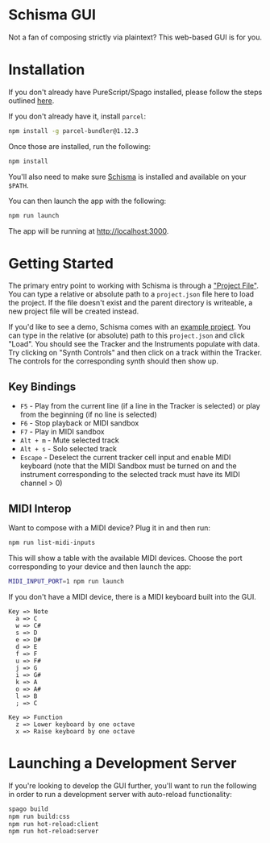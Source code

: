 # Schisma GUI

Not a fan of composing strictly via plaintext? This web-based GUI is for you.

# Installation

If you don't already have PureScript/Spago installed, please follow the steps
outlined [here](https://github.com/purescript/documentation/blob/master/guides/Getting-Started.md).

If you don't already have it, install `parcel`:

```sh
npm install -g parcel-bundler@1.12.3
```

Once those are installed, run the following:

```sh
npm install
```

You'll also need to make sure [Schisma](https://gitlab.com/schisma/schisma) is
installed and available on your `$PATH`.

You can then launch the app with the following:

```sh
npm run launch
```

The app will be running at [http://localhost:3000](http://localhost:3000).

# Getting Started

The primary entry point to working with Schisma is through a
["Project File"](https://gitlab.com/schisma/schisma#project-file). You can
type a relative or absolute path to a `project.json` file here to load the
project. If the file doesn't exist and the parent directory is writeable, a new
project file will be created instead.

If you'd like to see a demo, Schisma comes with an
[example project](https://gitlab.com/schisma/schisma/-/blob/master/examples/Commemoration/project.json).
You can type in the relative (or absolute) path to this `project.json` and
click "Load". You should see the Tracker and the Instruments populate with
data. Try clicking on "Synth Controls" and then click on a track within the
Tracker. The controls for the corresponding synth should then show up.

## Key Bindings

* `F5` - Play from the current line (if a line in the Tracker is selected) or
  play from the beginning (if no line is selected)
* `F6` - Stop playback or MIDI sandbox
* `F7` - Play in MIDI sandbox
* `Alt + m` - Mute selected track
* `Alt + s` - Solo selected track
* `Escape` - Deselect the current tracker cell input and enable MIDI keyboard
  (note that the MIDI Sandbox must be turned on and the instrument
  corresponding to the selected track must have its MIDI channel > 0)

## MIDI Interop

Want to compose with a MIDI device? Plug it in and then run:

```sh
npm run list-midi-inputs
```

This will show a table with the available MIDI devices. Choose the port
corresponding to your device and then launch the app:

```sh
MIDI_INPUT_PORT=1 npm run launch
```

If you don't have a MIDI device, there is a MIDI keyboard built into the GUI.

```
Key => Note
  a => C
  w => C#
  s => D
  e => D#
  d => E
  f => F
  u => F#
  j => G
  i => G#
  k => A
  o => A#
  l => B
  ; => C

Key => Function
  z => Lower keyboard by one octave
  x => Raise keyboard by one octave
```

# Launching a Development Server

If you're looking to develop the GUI further, you'll want to run the following
in order to run a development server with auto-reload functionality:

```sh
spago build
npm run build:css
npm run hot-reload:client
npm run hot-reload:server
```
